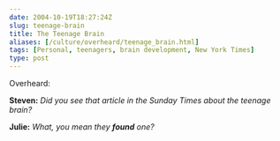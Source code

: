 ```yaml
--- 
date: 2004-10-19T18:27:24Z
slug: teenage-brain
title: The Teenage Brain
aliases: [/culture/overheard/teenage_brain.html]
tags: [Personal, teenagers, brain development, New York Times]
type: post
---
```


<p>Overheard:</p>

<p><strong>Steven:</strong> <em>Did you see that article in the Sunday <cite>Times</cite> about the teenage brain?</em></p>

<p><strong>Julie:</strong> <em>What, you mean they <strong>found</strong> one?</em></p>
